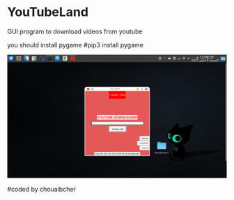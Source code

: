 # YouTubeLand
GUI program to download videos from youtube

you should install pygame #pip3 install pygame


![YTLv01](YTLv01.png)


#coded by chouaibcher
